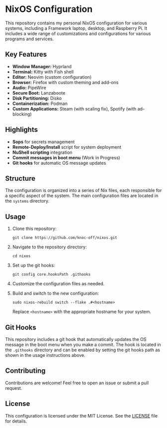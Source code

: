 # NixOS Configuration

This repository contains my personal NixOS configuration for various systems, including a Framework laptop, desktop, and Raspberry Pi. It includes a wide range of customizations and configurations for various programs and services.

## Key Features

- **Window Manager:** Hyprland
- **Terminal:** Kitty with Fish shell
- **Editor:** Neovim (custom configuration)
- **Browser:** Firefox with custom theming and add-ons
- **Audio:** PipeWire
- **Secure Boot:** Lanzaboote
- **Disk Partitioning:** Disko
- **Containerization:** Podman
- **Custom Applications:** Steam (with scaling fix), Spotify (with ad-blocking)

## Highlights

- **Sops** for secrets management
- **Remote-Deploy/Install** script for system deployment
- **NuShell scripting** integration
- **Commit messages in boot menu** (Work in Progress)
- **Git hooks** for automatic OS message updates

## Structure

The configuration is organized into a series of Nix files, each responsible for a specific aspect of the system. The main configuration files are located in the `systems` directory.

## Usage

1. Clone this repository:

   ```
   git clone https://github.com/knoc-off/nixos.git
   ```

2. Navigate to the repository directory:

   ```
   cd nixos
   ```

3. Set up the git hooks:

   ```
   git config core.hooksPath .githooks
   ```

4. Customize the configuration files as needed.

5. Build and switch to the new configuration:

   ```
   sudo nixos-rebuild switch --flake .#<hostname>
   ```

   Replace `<hostname>` with the appropriate hostname for your system.

## Git Hooks

This repository includes a git hook that automatically updates the OS message in the boot menu when you make a commit. The hook is located in the `.githooks` directory and can be enabled by setting the git hooks path as shown in the usage instructions above.

## Contributing

Contributions are welcome! Feel free to open an issue or submit a pull request.

## License

This configuration is licensed under the MIT License. See the [LICENSE](LICENSE) file for details.
